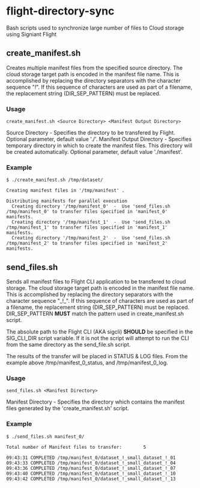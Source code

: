 # flight-directory-sync
Bash scripts used to synchronize large number of files to Cloud storage using Signiant Flight

## create_manifest.sh

Creates multiple manifest files from the specified source directory. The cloud storage target path is encoded in the manifest file name. This is accomplished by replacing the directory separators with the character sequence "_!_". If this sequence of characters are used as part of a filename, the replacement string (DIR_SEP_PATTERN) must be replaced.

### Usage

``` create_manifest.sh <Source Directory> <Manifest Output Directory> ```

Source Directory - Specifies the directory to be transfered by Flight. Optional parameter, default value './'.
Manifest Output Directory - Specifies temporary directory in which to create the manifest files. This directory will be created automatically. Optional parameter, default value './manifest'.

### Example

```
$ ./create_manifest.sh /tmp/dataset/

Creating manifest files in '/tmp/manifest' .

Distributing manifests for parallel execution
  Creating directory '/tmp/manifest_0'  -  Use 'send_files.sh /tmp/manifest_0' to transfer files specified in 'manifest_0' manifests.
  Creating directory '/tmp/manifest_1'  -  Use 'send_files.sh /tmp/manifest_1' to transfer files specified in 'manifest_1' manifests.
  Creating directory '/tmp/manifest_2'  -  Use 'send_files.sh /tmp/manifest_2' to transfer files specified in 'manifest_2' manifests.
```


## send_files.sh

Sends all manifest files to Flight CLI application to be transfered to cloud storage. The cloud storage target path is encoded in the manifest file name. This is accomplished by replacing the directory separators with the character sequence "\_!\_". If this sequence of characters are used as part of a filename, the replacement string (DIR_SEP_PATTERN) must be replaced. DIR_SEP_PATTERN **MUST** match the pattern used in create_manifest.sh script.

The absolute path to the Flight CLI (AKA sigcli) **SHOULD** be specified in the SIG_CLI_DIR script variable. If it is not the script will attempt to run the CLI from the same directory as the send_file.sh script.

The results of the transfer will be placed in STATUS & LOG files. From the example above /tmp/manifest_0_status, and /tmp/manifest_0_log.

### Usage

``` send_files.sh <Manifest Directory> ```

Manifest Directory -  Specifies the directory which contains the manifest files generated by the 'create_manifest.sh' script.

### Example

```
$ ./send_files.sh manifest_0/

Total number of Manifest files to transfer:        5

09:43:31 COMPLETED /tmp/manifest_0/dataset_!_small_dataset_!_01
09:43:33 COMPLETED /tmp/manifest_0/dataset_!_small_dataset_!_04
09:43:36 COMPLETED /tmp/manifest_0/dataset_!_small_dataset_!_07
09:43:40 COMPLETED /tmp/manifest_0/dataset_!_small_dataset_!_10
09:43:42 COMPLETED /tmp/manifest_0/dataset_!_small_dataset_!_13
```